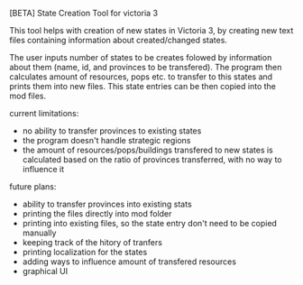 [BETA] State Creation Tool for victoria 3

This tool helps with creation of new states in Victoria 3, by creating new text files containing information about created/changed states.

The user inputs number of states to be creates folowed by information about them (name, id, and provinces to be transfered). The program then calculates amount of resources, pops etc. to transfer to this states and prints them into new files. This state entries can be then copied into the mod files.

current limitations:
- no ability to transfer provinces to existing states 
- the program doesn't handle strategic regions
- the amount of resources/pops/buildings transfered to new states is calculated based on the ratio of provinces transferred, with no way to influence it

future plans:
- ability to transfer provinces into existing stats
- printing the files directly into mod folder
- printing into existing files, so the state entry don't need to be copied manually
- keeping track of the hitory of tranfers
- printing localization for the states
- adding ways to influence amount of transfered resources
- graphical UI
